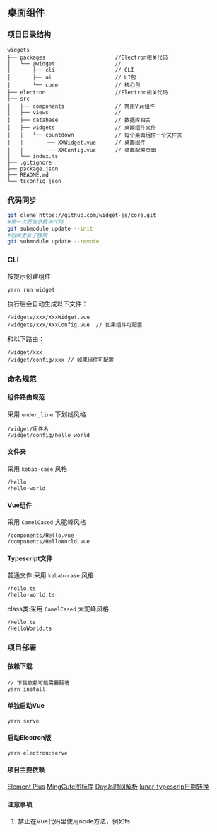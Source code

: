 ## 桌面组件

### 项目目录结构

```
widgets
├── packages                      //Electron相关代码
│   └── @widget                   //
│       ├── cli                   // CLI
│       ├── ui                    // UI包
│       └── core                  // 核心包
├── electron                      //Electron相关代码
├── src
│   ├── components                // 常用Vue组件
│   ├── views                     //
│   ├── database                  // 数据库相关
│   ├── widgets                   // 桌面组件文件
│   │   └── countdown             // 每个桌面组件一个文件夹
│   │       ├── XXWidget.vue      // 桌面组件
│   │       └── XXConfig.vue      // 桌面配置页面
│   └── index.ts
├── .gitignore
├── package.json
├── README.md
└── tsconfig.json
```

### 代码同步

```bash
git clone https://github.com/widget-js/core.git
#第一次获取子模块代码
git submodule update --init
#后续更新子模块
git submodule update --remote
```

### CLI

按提示创建组件

```
yarn run widget
```

执行后会自动生成以下文件：

```
/widgets/xxx/XxxWidget.vue
/widgets/xxx/XxxConfig.vue  // 如果组件可配置
```

和以下路由：

```
/widget/xxx
/widget/config/xxx // 如果组件可配置
```

### 命名规范

####

#### 组件路由规范

采用 <code>under_line</code> 下划线风格

```
/widget/组件名
/widget/config/hello_world
```

#### 文件夹

采用 <code>kebab-case</code> 风格

```
/hello
/hello-world
```

#### Vue组件

采用 <code>CamelCased</code> 大驼峰风格

```
/components/Hello.vue
/components/HelloWorld.vue
```

#### Typescript文件

普通文件:采用 <code>kebab-case</code> 风格

```
/hello.ts
/hello-world.ts
```

class类:采用 <code>CamelCased</code> 大驼峰风格

```
/Hello.ts
/HelloWorld.ts
```

### 项目部署

#### 依赖下载

```
// 下载依赖可能需要翻墙
yarn install
```

#### 单独启动Vue

```
yarn serve
```

#### 启动Electron版

```
yarn electron:serve
```

#### 项目主要依赖

[Element Plus](https://element-plus.gitee.io/zh-CN/component/button.html)
[MingCute图标库](https://www.mingcute.com/)
[DayJs时间解析](https://dayjs.fenxianglu.cn)
[lunar-typescrip日期转换](https://6tail.cn/calendar/api.html)

#### 注意事项

1. 禁止在Vue代码里使用node方法，例如fs
